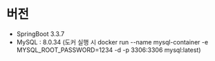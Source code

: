 # 버전
- SpringBoot 3.3.7
- MySQL : 8.0.34 (도커 실행 시 docker run --name mysql-container -e MYSQL_ROOT_PASSWORD=1234 -d -p 3306:3306 mysql:latest)
